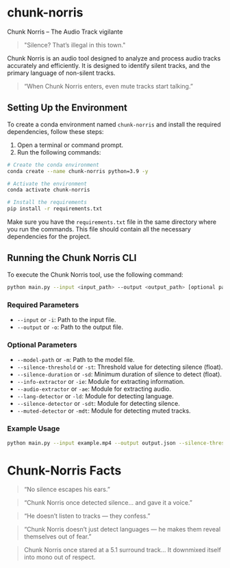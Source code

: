 # chunk-norris
Chunk Norris – The Audio Track vigilante

> "Silence? That’s illegal in this town."

Chunk Norris is an audio tool designed to analyze and process audio tracks accurately and efficiently. It is designed to identify silent tracks, and the primary language of non-silent tracks.


> “When Chunk Norris enters, even mute tracks start talking.”

## Setting Up the Environment

To create a conda environment named `chunk-norris` and install the required dependencies, follow these steps:

1. Open a terminal or command prompt.
2. Run the following commands:

```bash
# Create the conda environment
conda create --name chunk-norris python=3.9 -y

# Activate the environment
conda activate chunk-norris

# Install the requirements
pip install -r requirements.txt
```

Make sure you have the `requirements.txt` file in the same directory where you run the commands. This file should contain all the necessary dependencies for the project.


## Running the Chunk Norris CLI

To execute the Chunk Norris tool, use the following command:

```bash
python main.py --input <input_path> --output <output_path> [optional parameters]
```

### Required Parameters
- `--input` or `-i`: Path to the input file.
- `--output` or `-o`: Path to the output file.

### Optional Parameters
- `--model-path` or `-m`: Path to the model file.
- `--silence-threshold` or `-st`: Threshold value for detecting silence (float).
- `--silence-duration` or `-sd`: Minimum duration of silence to detect (float).
- `--info-extractor` or `-ie`: Module for extracting information.
- `--audio-extractor` or `-ae`: Module for extracting audio.
- `--lang-detector` or `-ld`: Module for detecting language.
- `--silence-detector` or `-sdt`: Module for detecting silence.
- `--muted-detector` or `-mdt`: Module for detecting muted tracks.

### Example Usage

```bash
python main.py --input example.mp4 --output output.json --silence-threshold 0.3 --silence-duration 0.5
```


# Chunk-Norris Facts


> “No silence escapes his ears.”


> “Chunk Norris once detected silence… and gave it a voice.”


> “He doesn’t listen to tracks — they confess.”



> “Chunk Norris doesn’t just detect languages ​​— he makes them reveal themselves out of fear.”



>Chunk Norris once stared at a 5.1 surround track...
>It downmixed itself into mono out of respect.



